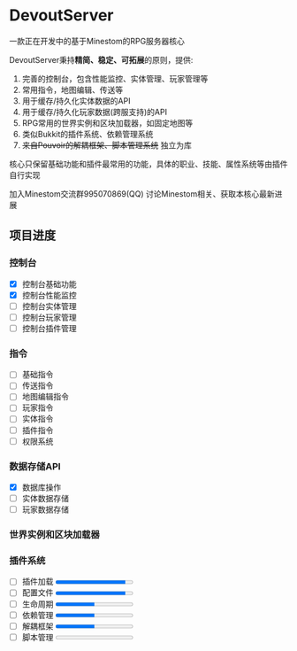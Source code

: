# DevoutServer

一款正在开发中的基于Minestom的RPG服务器核心

DevoutServer秉持**精简、稳定、可拓展**的原则，提供:
1. 完善的控制台，包含性能监控、实体管理、玩家管理等
2. 常用指令，地图编辑、传送等
3. 用于缓存/持久化实体数据的API
4. 用于缓存/持久化玩家数据(跨服支持)的API
5. RPG常用的世界实例和区块加载器，如固定地图等
6. 类似Bukkit的插件系统、依赖管理系统
7. ~~来自Pouvoir的解耦框架、脚本管理系统~~ 独立为库

核心只保留基础功能和插件最常用的功能，具体的职业、技能、属性系统等由插件自行实现

加入Minestom交流群995070869(QQ) 讨论Minestom相关、获取本核心最新进展

## 项目进度

### 控制台
- [x] 控制台基础功能
- [x] 控制台性能监控
- [ ] 控制台实体管理
- [ ] 控制台玩家管理
- [ ] 控制台插件管理
### 指令
- [ ] 基础指令
- [ ] 传送指令
- [ ] 地图编辑指令
- [ ] 玩家指令
- [ ] 实体指令
- [ ] 插件指令
- [ ] 权限系统
### 数据存储API
- [x] 数据库操作
- [ ] 实体数据存储
- [ ] 玩家数据存储
### 世界实例和区块加载器
### 插件系统
- [ ] 插件加载 <progress value="90" max="100"></progress>
- [ ] 配置文件 <progress value="90" max="100"></progress>
- [ ] 生命周期 <progress value="50" max="100"></progress>
- [ ] 依赖管理 <progress value="50" max="100"></progress>
- [ ] 解耦框架 <progress value="50" max="100"></progress>
- [ ] 脚本管理 <progress value="0" max="100"></progress>